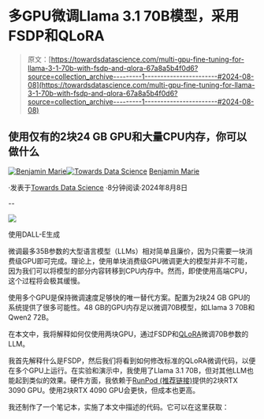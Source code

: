 # 多GPU微调Llama 3.1 70B模型，采用FSDP和QLoRA

> 原文：[https://towardsdatascience.com/multi-gpu-fine-tuning-for-llama-3-1-70b-with-fsdp-and-qlora-67a8a5b4f0d6?source=collection_archive---------1-----------------------#2024-08-08](https://towardsdatascience.com/multi-gpu-fine-tuning-for-llama-3-1-70b-with-fsdp-and-qlora-67a8a5b4f0d6?source=collection_archive---------1-----------------------#2024-08-08)

## 使用仅有的2块24 GB GPU和大量CPU内存，你可以做什么

[](https://medium.com/@bnjmn_marie?source=post_page---byline--67a8a5b4f0d6--------------------------------)[![Benjamin Marie](../Images/3ea1ad230cb1e67610418a8e36a5e5dd.png)](https://medium.com/@bnjmn_marie?source=post_page---byline--67a8a5b4f0d6--------------------------------)[](https://towardsdatascience.com/?source=post_page---byline--67a8a5b4f0d6--------------------------------)[![Towards Data Science](../Images/a6ff2676ffcc0c7aad8aaf1d79379785.png)](https://towardsdatascience.com/?source=post_page---byline--67a8a5b4f0d6--------------------------------) [Benjamin Marie](https://medium.com/@bnjmn_marie?source=post_page---byline--67a8a5b4f0d6--------------------------------)

·发表于[Towards Data Science](https://towardsdatascience.com/?source=post_page---byline--67a8a5b4f0d6--------------------------------) ·8分钟阅读·2024年8月8日

--

![](../Images/d64c5415cadb5ca8010b4aa2d818a1f8.png)

使用DALL-E生成

微调最多35B参数的大型语言模型（LLMs）相对简单且廉价，因为只需要一块消费级GPU即可完成。理论上，使用单块消费级GPU微调更大的模型并非不可能，因为我们可以将模型的部分内容转移到CPU内存中。然而，即使使用高端CPU，这个过程将会极其缓慢。

使用多个GPU是保持微调速度足够快的唯一替代方案。配置为2块24 GB GPU的系统提供了很多可能性。48 GB的GPU内存足以微调70B模型，如Llama 3 70B和Qwen2 72B。

在本文中，我将解释如何仅使用两块GPU，通过FSDP和[QLoRA](/qlora-fine-tune-a-large-language-model-on-your-gpu-27bed5a03e2b)微调70B参数的LLM。

我首先解释什么是FSDP，然后我们将看到如何修改标准的QLoRA微调代码，以便在多个GPU上运行。在实验和演示中，我使用了Llama 3.1 70B，但对其他LLM也能起到类似的效果。硬件方面，我依赖于[RunPod (推荐链接)](https://runpod.io/?ref=1ip9lvtj)提供的2块RTX 3090 GPU。使用2块RTX 4090 GPU会更快，但成本也更高。

我还制作了一个笔记本，实施了本文中描述的代码。它可以在这里获取：
